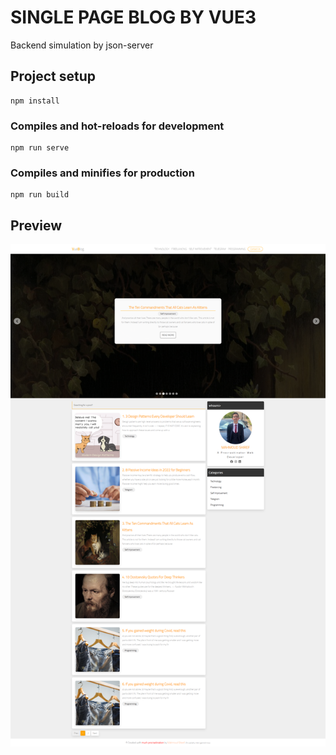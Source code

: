 # SINGLE PAGE BLOG BY VUE3
Backend simulation by json-server

## Project setup
```
npm install
```

### Compiles and hot-reloads for development
```
npm run serve
```

### Compiles and minifies for production
```
npm run build
```

## Preview
![SINGLE PAGE BLOG](./screenshot.png)
